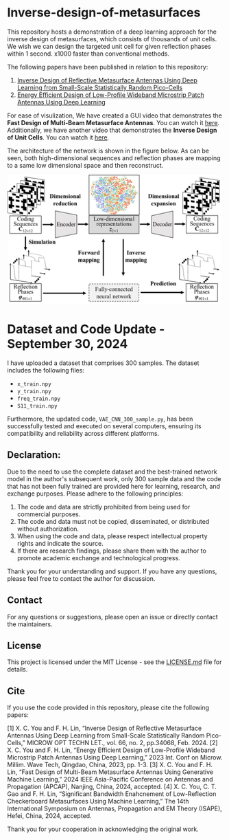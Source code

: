 # Inverse-design-of-metasurfaces
This repository hosts a demonstration of a deep learning approach for the inverse design of metasurfaces, which consists of thousands of unit cells.
We wish we can design the targeted unit cell for given reflection phases within 1 second. x1000 faster than conventional methods.

The following papers have been published in relation to this repository:
1. [Inverse Design of Reflective Metasurface Antennas Using Deep Learning from Small-Scale Statistically Random Pico-Cells](https://onlinelibrary.wiley.com/doi/full/10.1002/mop.34068)
2. [Energy Efficient Design of Low-Profile Wideband Microstrip Patch Antennas Using Deep Learning](https://ieeexplore.ieee.org/document/10276793)

For ease of visulization,
We have created a GUI video that demonstrates the **Fast Design of Multi-Beam Metasurface Antennas**. You can watch it [here](https://www.bilibili.com/video/BV1DbHDerEY6/?spm_id_from=333.999.0.0).
Additionally, we have another video that demonstrates the **Inverse Design of Unit Cells**. You can watch it [here](https://www.bilibili.com/video/BV1Bx4y1D7LF/?spm_id_from=333.999.0.0&vd_source=07c2e4f919ec533eb2ddf652d4ab4c9b).

The architecture of the network is shown in the figure below. As can be seen, both high-dimensional sequences and reflection phases are mapping to a same low dimensional space and then reconstruct.

<img src="network.jpg" alt="VEA network" style="width:500px;height:300px;">

# Dataset and Code Update - September 30, 2024

I have uploaded a dataset that comprises 300 samples. The dataset includes the following files:

- `x_train.npy`
- `y_train.npy`
- `freq_train.npy`
- `S11_train.npy`

Furthermore, the updated code, `VAE_CNN_300_sample.py`, has been successfully tested and executed on several computers, ensuring its compatibility and reliability across different platforms.

## Declaration:

Due to the need to use the complete dataset and the best-trained network model in the author's subsequent work, only 300 sample data and the code that has not been fully trained are provided here for learning, research, and exchange purposes. Please adhere to the following principles:

1. The code and data are strictly prohibited from being used for commercial purposes.
2. The code and data must not be copied, disseminated, or distributed without authorization.
3. When using the code and data, please respect intellectual property rights and indicate the source.
4. If there are research findings, please share them with the author to promote academic exchange and technological progress.

Thank you for your understanding and support. If you have any questions, please feel free to contact the author for discussion.

## Contact

For any questions or suggestions, please open an issue or directly contact the maintainers.

## License

This project is licensed under the MIT License - see the [LICENSE.md](LICENSE.md) file for details.

## Cite
If you use the code provided in this repository, please cite the following papers:

[1] X. C. You and F. H. Lin, “Inverse Design of Reflective Metasurface Antennas Using Deep Learning from Small-Scale Statistically Random Pico-Cells,” MICROW OPT TECHN LET., vol. 66, no. 2, pp.34068, Feb. 2024.
[2] X. C. You and F. H. Lin, “Energy Efficient Design of Low-Profile Wideband Microstrip Patch Antennas Using Deep Learning,” 2023 Int. Conf on Microw. Millim. Wave Tech, Qingdao, China, 2023, pp. 1-3.
[3] X. C. You and F. H. Lin, “Fast Design of Multi-Beam Metasurface Antennas Using Generative Machine Learning,” 2024 IEEE Asia-Pacific Conference on Antennas and Propagation (APCAP), Nanjing, China, 2024, accepted.
[4] X. C. You, C. T. Gao and F. H. Lin, “Significant Bandwidth Enahcnement of Low-Reflection Checkerboard Metasurfaces Using Machine Learning,” The 14th International Symposium on Antennas, Propagation and EM Theory (ISAPE), Hefei, China, 2024, accepted.


Thank you for your cooperation in acknowledging the original work.
